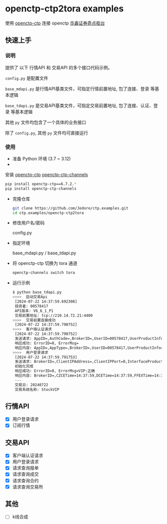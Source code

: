 # openctp-ctp2tora examples

使用 [openctp-ctp](https://github.com/openctp/openctp-ctp-python) 连接 openctp [华鑫证券奇点柜台](https://github.com/openctp/openctp/tree/master/ctp2STP)

## 快速上手

### 说明

提供了 以下 行情API 和 交易API 的多个接口代码示例。

`config.py` 是配置文件

`base_mdapi.py` 是行情API基类文件，可指定行情前置地址, 包了连接、登录 等基本逻辑

`base_tdapi.py` 是交易API基类文件，可指定交易前置地址, 包了连接、认证、登录 等基本逻辑

其他 `py` 文件均包含了一个具体的业务接口

除了 `config.py`, 其他 `py` 文件均可直接运行

### 使用

- 准备 Python 环境 (3.7 ~ 3.12)
-
安装 [openctp-ctp](https://github.com/openctp/openctp-ctp-python)  [openctp-ctp-channels](https://github.com/Jedore/openctp-ctp-channels)
```bash
pip install openctp-ctp==6.7.2.*
pip install openctp-ctp-channels
```
- 克隆仓库
    ```bash
    git clone https://github.com/Jedore/ctp.examples.git
    cd ctp.examples/openctp-ctp2tora
    ```
- 修改用户名/密码

  config.py

- 指定环境

  base_mdapi.py / base_tdapi.py

- 将 openctp-ctp 切换为 tora 通道

  ```bash 
  openctp-channels switch tora
  ``` 
- 运行示例
  ```bash
  $ python base_tdapi.py
  >>>>  启动交易Api
   [2024-07-22 14:37:59.692308]
   投资者: 00578417
   API版本: V6_6_1_P1
   交易前置地址: tcp://210.14.72.21:4400
  >>>>  交易前置连接成功
   [2024-07-22 14:37:59.790752]
  >>>>  客户端认证请求
   [2024-07-22 14:37:59.790752]
   发送请求: AppID=,AuthCode=,BrokerID=,UserID=00578417,UserProductInfo=
   响应成功: ErrorID=0, ErrorMsg=
   响应内容: AppID=,AppType=,BrokerID=,UserID=00578417,UserProductInfo=
  >>>>  用户登录请求
   [2024-07-22 14:37:59.791753]
   发送请求: BrokerID=,ClientIPAddress=,ClientIPPort=0,InterfaceProductInfo=,LoginRemark=,MacAddress=,ProtocolInfo=,TradingDay=,UserID=00578417,UserProductInfo=
   初始化完成
   响应成功: ErrorID=0, ErrorMsg=VIP:正确
   响应内容: BrokerID=,CZCETime=14:37:59,DCETime=14:37:59,FFEXTime=14:37:59,FrontID=1001,INETime=14:37:59,LoginTime=,MaxOrderRef=1,SHFETime=14:37:59,SessionID=-1423039366,SystemName=StockVIP,TradingDay=20240722,UserID=00578417
   ---
   交易日: 20240722
   交易系统名称: StockVIP
  ```

## 行情API

- [x] 用户登录请求
- [x] 订阅行情

## 交易API

- [x] 客户端认证请求
- [x] 用户登录请求
- [x] 请求查询报单
- [x] 请求查询成交
- [x] 请求查询合约
- [x] 请求查询交易所

## 其他

- [ ] k线合成